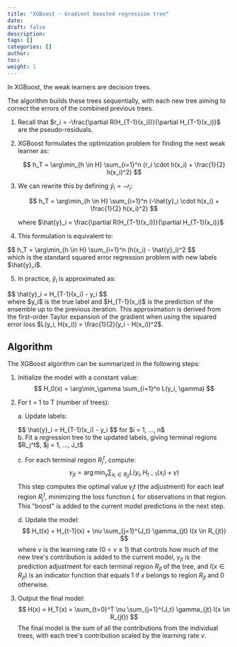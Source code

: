 ```yaml
---
title: "XGBoost - Gradient boosted regression tree"
date:
draft: false
description:
tags: []
categories: []
author:
toc:
weight: 1
---
```


In XGBoost, the weak learners are decision trees.

The algorithm builds these trees sequentially, with each new tree aiming to correct the errors of the combined previous trees.

1. Recall that $r_i = -\frac{\partial R(H_{T-1}(x_i))}{\partial H_{T-1}(x_i)}$ are the pseudo-residuals.

2. XGBoost formulates the optimization problem for finding the next weak learner as:

   $$ h_T = \arg\min_{h \in H} \sum_{i=1}^n (r_i \cdot h(x_i) + \frac{1}{2} h(x_i)^2) $$

3. We can rewrite this by defining $\hat{y}_i = -r_i$:

   $$ h_T = \arg\min_{h \in H} \sum_{i=1}^n (-\hat{y}_i \cdot h(x_i) + \frac{1}{2} h(x_i)^2) $$

   where $\hat{y}_i = \frac{\partial R(H_{T-1}(x_i))}{\partial H_{T-1}(x_i)}$

4. This formulation is equivalent to:
<div class="math-katex">
   $$ h_T = \arg\min_{h \in H} \sum_{i=1}^n (h(x_i) - \hat{y}_i)^2 $$
</div>
   which is the standard squared error regression problem with new labels $\hat{y}_i$.

5. In practice, $\hat{y}_i$ is approximated as:
<div class="math-katex">
   $$ \hat{y}_i = H_{T-1}(x_i) - y_i $$
</div>
   where $y_i$ is the true label and $H_{T-1}(x_i)$ is the prediction of the ensemble up to the previous iteration. This approximation is derived from the first-order Taylor expansion of the gradient when using the squared error loss $L(y_i, H(x_i)) = \frac{1}{2}(y_i - H(x_i))^2$.

## Algorithm
The XGBoost algorithm can be summarized in the following steps:

1. Initialize the model with a constant value:
   $$ H_0(x) = \arg\min_\gamma \sum_{i=1}^n L(y_i, \gamma) $$

2. For t = 1 to T (number of trees):
   
   a. Update labels:
   <div class="math-katex">
      $$ \hat{y}_i = H_{T-1}(x_i) - y_i $$
      for $i = 1, ..., n$
   </div>
   b. Fit a regression tree to the updated labels, giving terminal regions $R_j^t$, $j = 1, ..., J_t$

   c. For each terminal region $R_j^t$, compute:
      $$ \gamma_{jt} = \arg\min_\gamma \sum_{x_i \in R_{jt}} L(y_i, H_{t-1}(x_i) + \gamma) $$
   This step computes the optimal value $γ_jt$ (the adjustment) for each leaf region $R_j^t$, minimizing the loss function $L$ for observations in that region. This "boost" is added to the current model predictions in the next step.

   d. Update the model:
      $$ H_t(x) = H_{t-1}(x) + \nu \sum_{j=1}^{J_t} \gamma_{jt} I(x \in R_{jt}) $$
      where $\nu$ is the learning rate (0 < $\nu$ ≤ 1) that controls how much of the new tree's contribution is added to the current model, $\gamma_{jt}$ is the prediction adjustment for each terminal region $R_{jt}$ of the tree, and $I(x \in R_{jt})$ is an indicator function that equals 1 if $x$ belongs to region $R_{jt}$ and 0 otherwise.

3. Output the final model:
   $$ H(x) = H_T(x) = \sum_{t=0}^T \nu \sum_{j=1}^{J_t} \gamma_{jt} I(x \in R_{jt}) $$
   The final model is the sum of all the contributions from the individual trees, with each tree's contribution scaled by the learning rate $\nu$.





